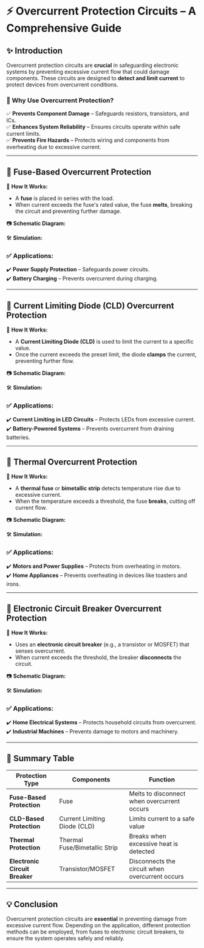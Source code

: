 # ⚡ Overcurrent Protection Circuits – A Comprehensive Guide

## ✨ Introduction  
Overcurrent protection circuits are **crucial** in safeguarding electronic systems by preventing excessive current flow that could damage components. These circuits are designed to **detect and limit current** to protect devices from overcurrent conditions.

### 🔹 Why Use Overcurrent Protection?
✅ **Prevents Component Damage** – Safeguards resistors, transistors, and ICs.  
✅ **Enhances System Reliability** – Ensures circuits operate within safe current limits.  
✅ **Prevents Fire Hazards** – Protects wiring and components from overheating due to excessive current.

---

## 📌 Fuse-Based Overcurrent Protection

🔹 **How It Works:**  
- A **fuse** is placed in series with the load.
- When current exceeds the fuse's rated value, the fuse **melts**, breaking the circuit and preventing further damage.
  
📷 **Schematic Diagram:**  

🛠 **Simulation:**  

### ✅ Applications:
✔️ **Power Supply Protection** – Safeguards power circuits.  
✔️ **Battery Charging** – Prevents overcurrent during charging.  

---

## 📌 Current Limiting Diode (CLD) Overcurrent Protection

🔹 **How It Works:**  
- A **Current Limiting Diode (CLD)** is used to limit the current to a specific value.
- Once the current exceeds the preset limit, the diode **clamps** the current, preventing further flow.

📷 **Schematic Diagram:**  

🛠 **Simulation:**  

### ✅ Applications:
✔️ **Current Limiting in LED Circuits** – Protects LEDs from excessive current.  
✔️ **Battery-Powered Systems** – Prevents overcurrent from draining batteries.

---

## 📌 Thermal Overcurrent Protection

🔹 **How It Works:**  
- A **thermal fuse** or **bimetallic strip** detects temperature rise due to excessive current.
- When the temperature exceeds a threshold, the fuse **breaks**, cutting off current flow.

📷 **Schematic Diagram:**  

🛠 **Simulation:**  

### ✅ Applications:
✔️ **Motors and Power Supplies** – Protects from overheating in motors.  
✔️ **Home Appliances** – Prevents overheating in devices like toasters and irons.

---

## 📌 Electronic Circuit Breaker Overcurrent Protection

🔹 **How It Works:**  
- Uses an **electronic circuit breaker** (e.g., a transistor or MOSFET) that senses overcurrent.
- When current exceeds the threshold, the breaker **disconnects** the circuit.

📷 **Schematic Diagram:**  

🛠 **Simulation:**  

### ✅ Applications:
✔️ **Home Electrical Systems** – Protects household circuits from overcurrent.  
✔️ **Industrial Machines** – Prevents damage to motors and machinery.

---

## 📌 Summary Table  
| Protection Type        | Components                   | Function                               |
|------------------------|------------------------------|----------------------------------------|
| **Fuse-Based Protection**   | Fuse                        | Melts to disconnect when overcurrent occurs |
| **CLD-Based Protection**    | Current Limiting Diode (CLD) | Limits current to a safe value        |
| **Thermal Protection**      | Thermal Fuse/Bimetallic Strip | Breaks when excessive heat is detected |
| **Electronic Circuit Breaker** | Transistor/MOSFET            | Disconnects the circuit when overcurrent occurs |

---

## 💡 Conclusion  
Overcurrent protection circuits are **essential** in preventing damage from excessive current flow. Depending on the application, different protection methods can be employed, from fuses to electronic circuit breakers, to ensure the system operates safely and reliably.
